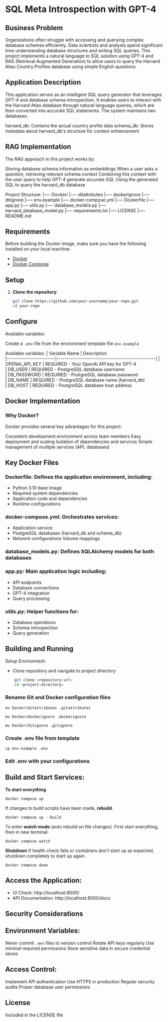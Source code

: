 # SQL Meta Introspection with GPT-4
## Business Problem
Organizations often struggle with accessing and querying complex database schemas efficiently. Data scientists and analysts spend significant time understanding database structures and writing SQL queries. This project implements a natural language to SQL solution using GPT-4 and RAG (Retrieval Augmented Generation) to allow users to query the Harvard Atlas Country Profiles database using simple English questions.

## Application Description
This application serves as an intelligent SQL query generator that leverages GPT-4 and database schema introspection. It enables users to interact with the Harvard Atlas database through natural language queries, which are then converted into accurate SQL statements. The system maintains two databases:

harvard_db: Contains the actual country profile data
schema_db: Stores metadata about harvard_db's structure for context enhancement

## RAG Implementation
The RAG approach in this project works by:

Storing database schema information as embeddings
When a user asks a question, retrieving relevant schema context
Combining this context with the user query to help GPT-4 generate accurate SQL
Using the generated SQL to query the harvard_db database

Project Structure:
   |── Docker/
   |── ditattributes
|── dockerignore
|── ditignore
|── env.example
|── docker-compose.yml
|── Dockerfile
|── app.py
|── utils.py
|── database_models.py
|── harvard_database_model.py
|── requirements.txt
|── LICENSE
|── README.md


## Requirements

Before building the Docker image, make sure you have the following installed on your local machine:

- [Docker](https://www.docker.com/get-started)
- [Docker Compose](https://docs.docker.com/compose/install/)

## Setup

1. **Clone the repository**:

   ```bash
   git clone https://github.com/your-username/your-repo.git
   cd your-repo


## Configure
Available variables:

Create a `.env` file from the environment template file `env.example`

Available variables:
| Variable Name          | Description  
|------------------------|-------------------------------------------------|
| OPENAI_API_KEY         | REQUIRED - Your OpenAI API key for GPT-4                                 
| DB_USER                | REQUIRED - PostgreSQL database username                                
| DB_PASSWORD            | REQUIRED - PostgreSQL database password                               
| DB_NAME                | REQUIRED - PostgreSQL database name (harvard_db)                           
| DB_HOST                | REQUIRED - PostgreSQL database host address


## Docker Implementation
### Why Docker?
Docker provides several key advantages for this project:

Consistent development environment across team members
Easy deployment and scaling
Isolation of dependencies and services
Simple management of multiple services (API, databases)

## Key Docker Files

### Dockerfile: Defines the application environment, including:

- Python 3.10 base image
- Required system dependencies
- Application code and dependencies
- Runtime configurations


### docker-compose.yml: Orchestrates services:

- Application service
- PostgreSQL databases (harvard_db and schema_db)
- Network configurations
Volume mappings


### database_models.py: Defines SQLAlchemy models for both databases
### app.py: Main application logic including:

- API endpoints
- Database connections
- GPT-4 integration
- Query processing


### utils.py: Helper functions for:

- Database operations
- Schema introspection
- Query generation


## Building and Running

Setup Environment:

- Clone repository and navigate to project directory
```bash
    git clone <repository-url>
    cd <project-directory>
```
###  Rename Git and Docker configuration files
```
mv Docker/ditattributes .gitattributes
```
```
mv Docker/dockerignore .dockerignore
```
```
mv Docker/ditignore .gitignore
```

### Create .env file from template
```
cp env.example .env
```

### Edit .env with your configurations

## Build and Start Services:

**To start everything**
```
docker compose up
```
If changes to build scripts have been made, **rebuild**.
```
docker compose up --build
```

To enter **watch mode** (auto rebuild on file changes).
First start everything, then in new terminal:
```
docker compose watch
```

**Shutdown**
If health check fails or containers don't start up as expected, shutdown
completely to start up again.
```
docker compose down
```

## Access the Application:

- UI Check: http://localhost:8000/
- API Documentation: http://localhost:8000/docs

## Security Considerations

## Environment Variables:

Never commit `.env` files to version control
Rotate API keys regularly
Use minimal required permissions
Store sensitive data in secure credential stores


## Access Control:

Implement API authentication
Use HTTPS in production
Regular security audits
Proper database user permissions



## License
Included in the LICENSE file